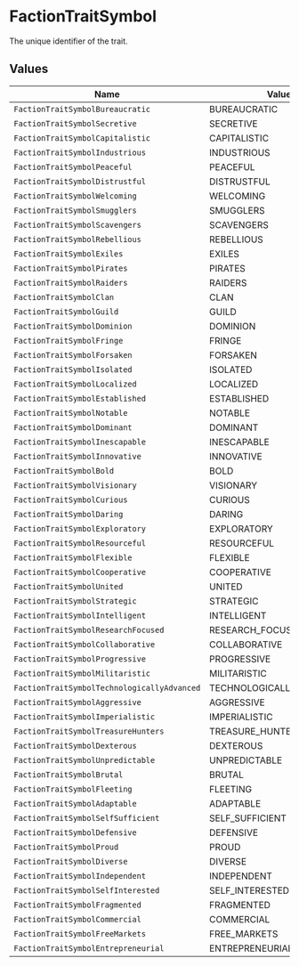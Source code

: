 # FactionTraitSymbol

The unique identifier of the trait.


## Values

| Name                                        | Value                                       |
| ------------------------------------------- | ------------------------------------------- |
| `FactionTraitSymbolBureaucratic`            | BUREAUCRATIC                                |
| `FactionTraitSymbolSecretive`               | SECRETIVE                                   |
| `FactionTraitSymbolCapitalistic`            | CAPITALISTIC                                |
| `FactionTraitSymbolIndustrious`             | INDUSTRIOUS                                 |
| `FactionTraitSymbolPeaceful`                | PEACEFUL                                    |
| `FactionTraitSymbolDistrustful`             | DISTRUSTFUL                                 |
| `FactionTraitSymbolWelcoming`               | WELCOMING                                   |
| `FactionTraitSymbolSmugglers`               | SMUGGLERS                                   |
| `FactionTraitSymbolScavengers`              | SCAVENGERS                                  |
| `FactionTraitSymbolRebellious`              | REBELLIOUS                                  |
| `FactionTraitSymbolExiles`                  | EXILES                                      |
| `FactionTraitSymbolPirates`                 | PIRATES                                     |
| `FactionTraitSymbolRaiders`                 | RAIDERS                                     |
| `FactionTraitSymbolClan`                    | CLAN                                        |
| `FactionTraitSymbolGuild`                   | GUILD                                       |
| `FactionTraitSymbolDominion`                | DOMINION                                    |
| `FactionTraitSymbolFringe`                  | FRINGE                                      |
| `FactionTraitSymbolForsaken`                | FORSAKEN                                    |
| `FactionTraitSymbolIsolated`                | ISOLATED                                    |
| `FactionTraitSymbolLocalized`               | LOCALIZED                                   |
| `FactionTraitSymbolEstablished`             | ESTABLISHED                                 |
| `FactionTraitSymbolNotable`                 | NOTABLE                                     |
| `FactionTraitSymbolDominant`                | DOMINANT                                    |
| `FactionTraitSymbolInescapable`             | INESCAPABLE                                 |
| `FactionTraitSymbolInnovative`              | INNOVATIVE                                  |
| `FactionTraitSymbolBold`                    | BOLD                                        |
| `FactionTraitSymbolVisionary`               | VISIONARY                                   |
| `FactionTraitSymbolCurious`                 | CURIOUS                                     |
| `FactionTraitSymbolDaring`                  | DARING                                      |
| `FactionTraitSymbolExploratory`             | EXPLORATORY                                 |
| `FactionTraitSymbolResourceful`             | RESOURCEFUL                                 |
| `FactionTraitSymbolFlexible`                | FLEXIBLE                                    |
| `FactionTraitSymbolCooperative`             | COOPERATIVE                                 |
| `FactionTraitSymbolUnited`                  | UNITED                                      |
| `FactionTraitSymbolStrategic`               | STRATEGIC                                   |
| `FactionTraitSymbolIntelligent`             | INTELLIGENT                                 |
| `FactionTraitSymbolResearchFocused`         | RESEARCH_FOCUSED                            |
| `FactionTraitSymbolCollaborative`           | COLLABORATIVE                               |
| `FactionTraitSymbolProgressive`             | PROGRESSIVE                                 |
| `FactionTraitSymbolMilitaristic`            | MILITARISTIC                                |
| `FactionTraitSymbolTechnologicallyAdvanced` | TECHNOLOGICALLY_ADVANCED                    |
| `FactionTraitSymbolAggressive`              | AGGRESSIVE                                  |
| `FactionTraitSymbolImperialistic`           | IMPERIALISTIC                               |
| `FactionTraitSymbolTreasureHunters`         | TREASURE_HUNTERS                            |
| `FactionTraitSymbolDexterous`               | DEXTEROUS                                   |
| `FactionTraitSymbolUnpredictable`           | UNPREDICTABLE                               |
| `FactionTraitSymbolBrutal`                  | BRUTAL                                      |
| `FactionTraitSymbolFleeting`                | FLEETING                                    |
| `FactionTraitSymbolAdaptable`               | ADAPTABLE                                   |
| `FactionTraitSymbolSelfSufficient`          | SELF_SUFFICIENT                             |
| `FactionTraitSymbolDefensive`               | DEFENSIVE                                   |
| `FactionTraitSymbolProud`                   | PROUD                                       |
| `FactionTraitSymbolDiverse`                 | DIVERSE                                     |
| `FactionTraitSymbolIndependent`             | INDEPENDENT                                 |
| `FactionTraitSymbolSelfInterested`          | SELF_INTERESTED                             |
| `FactionTraitSymbolFragmented`              | FRAGMENTED                                  |
| `FactionTraitSymbolCommercial`              | COMMERCIAL                                  |
| `FactionTraitSymbolFreeMarkets`             | FREE_MARKETS                                |
| `FactionTraitSymbolEntrepreneurial`         | ENTREPRENEURIAL                             |